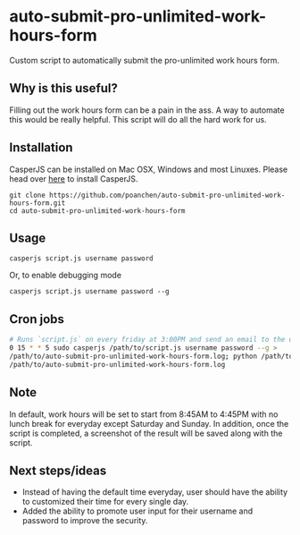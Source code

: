 # auto-submit-pro-unlimited-work-hours-form
Custom script to automatically submit the pro-unlimited work hours form.

## Why is this useful?
Filling out the work hours form can be a pain in the ass. A way to automate this would be really helpful. This script will do all the hard work for us.

## Installation

CasperJS can be installed on Mac OSX, Windows and most Linuxes. Please head over [here](http://docs.casperjs.org/en/latest/installation.html) to install CasperJS.
```
git clone https://github.com/poanchen/auto-submit-pro-unlimited-work-hours-form.git
cd auto-submit-pro-unlimited-work-hours-form
```

## Usage

```
casperjs script.js username password
```

Or, to enable debugging mode

```
casperjs script.js username password --g
```

## Cron jobs

```sh
# Runs `script.js` on every friday at 3:00PM and send an email to the user.
0 15 * * 5 sudo casperjs /path/to/script.js username password --g > 
/path/to/auto-submit-pro-unlimited-work-hours-form.log; python /path/to/sendEmail.py >> 
/path/to/auto-submit-pro-unlimited-work-hours-form.log
```

## Note
In default, work hours will be set to start from 8:45AM to 4:45PM with no lunch break for everyday except Saturday and Sunday. In addition, once the script is completed, a screenshot of the result will be saved along with the script.

## Next steps/ideas
* Instead of having the default time everyday, user should have the ability to customized their time for every single day.
* Added the ability to promote user input for their username and password to improve the security.
